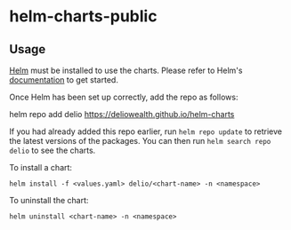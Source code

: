 # helm-charts-public

## Usage

[Helm](https://helm.sh) must be installed to use the charts.  Please refer to
Helm's [documentation](https://helm.sh/docs) to get started.

Once Helm has been set up correctly, add the repo as follows:

helm repo add delio https://deliowealth.github.io/helm-charts

If you had already added this repo earlier, run `helm repo update` to retrieve
the latest versions of the packages.  You can then run `helm search repo
delio` to see the charts.

To install a chart:

    helm install -f <values.yaml> delio/<chart-name> -n <namespace>

To uninstall the chart:

    helm uninstall <chart-name> -n <namespace>